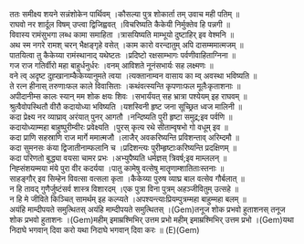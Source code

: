 

  
ततः समीक्ष्य शयने सन्नंशोकेन पार्थिवम् ।कौसल्या पुत्र शोकार्ता तम् उवाच मही पतिम्  ॥   
राघवो नर शार्दूल विषम् उप्त्वा द्विजिह्ववत् ।विचरिष्यति कैकेयी निर्मुक्तेव हि पन्नगी  ॥   
विवास्य रामंसुभगा लब्ध कामा समाहिता ।त्रासयिष्यति माम्भूयो दुष्टाहिर् इव वेश्मनि  ॥   
अथ स्म नगरे रामश् चरन् भैक्षङ्गृहे वसेत् ।काम कारो वरन्दातुम् अपि दासम्ममात्मजम्  ॥   
पातयित्वा तु कैकेय्या रामंस्थानाद् यथेष्टतः ।प्रदिष्टो रक्षसाम्भागः पर्वणीवाहिताग्निना  ॥   
गज राज गतिर्वीरो महा बाहुर्धनुर्धरः ।वनम् आविशते नूनंसभार्यः सह लक्ष्मणः  ॥   
वने त्व् अदृष्ट दुह्खानाम्कैकेय्यानुमते त्वया ।त्यक्तानाम्वन वासाय का म्व् अवस्था भविष्यति  ॥   
ते रत्न हीनास् तरुणाःफल काले विवासिताः ।कथंवत्स्यन्ति कृपणाःफल मूलैःकृताशनाः  ॥   
अपीदानीम्स कालः स्यान् मम शोक क्षयः शिवः ।सभार्यंयत् सह भ्रात्रा पश्येयम् इह राघवम्  ॥   
श्रुत्वैवोपस्थितौ वीरौ कदायोध्या भविष्यति ।यशस्विनी हृष्ट जना सूच्छ्रित ध्वज मालिनी  ॥   
कदा प्रेक्ष्य नर व्याघ्राव् अरंयात् पुनर् आगतौ ।नन्दिष्यति पुरी हृष्टा समुद्र;इव पर्वणि  ॥   
कदायोध्याम्महा बाहुष्पुरीम्वीरः प्रवेक्ष्यति ।पुरस् कृत्य रथे सीताम्वृषभो गो वधूम् इव  ॥   
कदा प्राणि सहस्राणि राज मार्गे ममात्मजौ ।लाजैर् अवकरिष्यन्ति प्रविशन्ताव् अरिम्दमौ  ॥   
कदा सुमनसः कंया द्विजातीनाम्फलानि च ।प्रदिशन्त्यः पुरीम्हृष्टाःकरिष्यन्ति प्रदक्षिणम्  ॥   
कदा परिणतो बुद्ध्या वयसा चामर प्रभः ।अभ्युपैष्यति धर्मज्ञस् त्रिवर्ष;इव माम्ललन्  ॥   
निह्संशयम्मया मंये पुरा वीर कदर्यया ।पातु कामेषु वत्सेषु मातॄणाम्शातिताःस्तनाः  ॥   
साहङ्गौर् इव सिम्हेन विवत्सा वत्सला कृता ।कैकेय्या पुरुष व्याघ्र बाल वत्सेव गौर्बलात्  ॥   
न हि तावद् गुणैर्जुष्टंसर्व शास्त्र विशारदम् ।एक पुत्रा विना पुत्रम् अहञ्जीवितुम् उत्सहे  ॥   
न हि मे जीविते किञ्चित् सामर्थम् इह कल्प्यते ।अपश्यन्त्याःप्रियम्पुत्रम्महा बाहुम्महा बलम्  ॥   
अयंहि माम्दीपयते समुत्थितस् अयंहि माम्दीपयते समुत्थितस् ।(Gem)तनूज शोक प्रभवो हुताशनस् तनूज शोक प्रभवो हुताशनः ।(Gem)महीम् इमाम्रश्मिभिर् उत्तम प्रभो महीम् इमाम्रश्मिभिर् उत्तम प्रभो ।(Gem)यथा निदाघे भगवान् दिवा करो यथा निदाघे भगवान् दिवा करः  ॥ (E)(Gem)  
